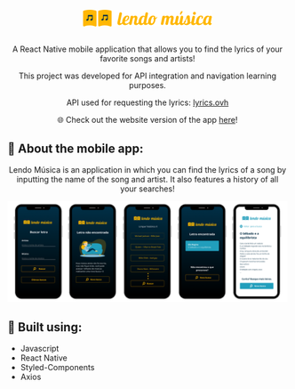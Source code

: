 <p align="center">
  <img alt="Logo" src="/src/assets/images/lendo_musica_logo1.png">
</p>

##

<p align="center">
  A React Native mobile application that allows you to find the lyrics of your favorite songs and artists!
  </p>
  <p align="center">
  This project was developed for API integration and navigation learning purposes.
  </p>
  <p align="center">
API used for requesting the lyrics: <a href="https://lyricsovh.docs.apiary.io/#">lyrics.ovh</a>
</p>

<p align="center">
   🌐 Check out the website version of the app <a href="https://github.com/olvrmei/song-lyrics-web">here</a>!
</p>

## 📱 About the mobile app:

<p align="center">
  Lendo Música is an application in which you can find the lyrics of a song by inputting the name of the song and artist. It also features a history of all your searches!
</p>

<p align="center">
  <img alt="Logo" src="/demo.png">
</p>

## 🔨 Built using:
- Javascript
- React Native
- Styled-Components
- Axios

